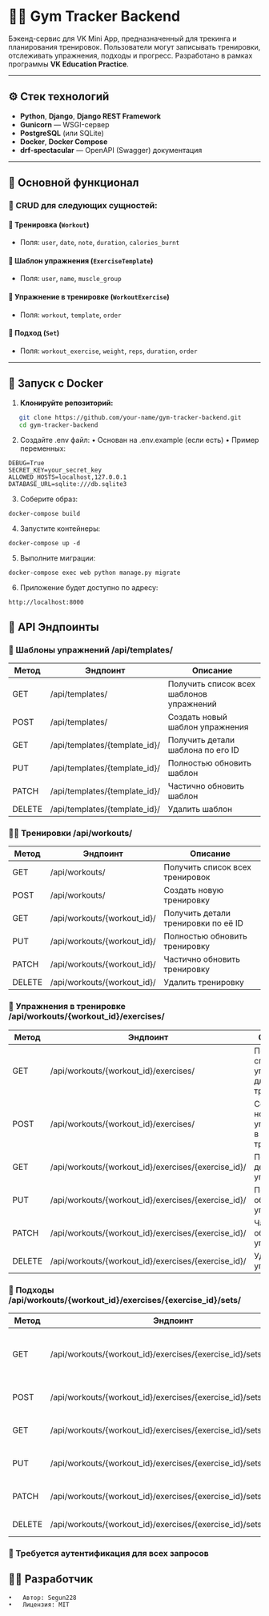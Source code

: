 # 🏋️‍♂️ Gym Tracker Backend

Бэкенд-сервис для VK Mini App, предназначенный для трекинга и планирования тренировок. Пользователи могут записывать тренировки, отслеживать упражнения, подходы и прогресс. Разработано в рамках программы **VK Education Practice**.

---

## ⚙️ Стек технологий

- **Python**, **Django**, **Django REST Framework**
- **Gunicorn** — WSGI-сервер
- **PostgreSQL** (или SQLite)
- **Docker**, **Docker Compose**
- **drf-spectacular** — OpenAPI (Swagger) документация

---

## 🚀 Основной функционал

### 🧠 CRUD для следующих сущностей:

#### 📌 Тренировка (`Workout`)
- Поля: `user`, `date`, `note`, `duration`, `calories_burnt`

#### 📌 Шаблон упражнения (`ExerciseTemplate`)
- Поля: `user`, `name`, `muscle_group`

#### 📌 Упражнение в тренировке (`WorkoutExercise`)
- Поля: `workout`, `template`, `order`

#### 📌 Подход (`Set`)
- Поля: `workout_exercise`, `weight`, `reps`, `duration`, `order`

---

## 🐳 Запуск с Docker

1. **Клонируйте репозиторий:**
```bash
   git clone https://github.com/your-name/gym-tracker-backend.git
   cd gym-tracker-backend
```

2.	Создайте .env файл:
•	Основан на .env.example (если есть)
•	Пример переменных:

```env
DEBUG=True
SECRET_KEY=your_secret_key
ALLOWED_HOSTS=localhost,127.0.0.1
DATABASE_URL=sqlite:///db.sqlite3
```

3.	Соберите образ:
```docker
docker-compose build
```

4.	Запустите контейнеры:
```
docker-compose up -d
```

5.	Выполните миграции:
```
docker-compose exec web python manage.py migrate
```

6.	Приложение будет доступно по адресу:
```
http://localhost:8000
```

## 📡 API Эндпоинты

### 🧩 Шаблоны упражнений /api/templates/

| Метод | Эндпоинт                               | Описание                                  |
|-------|----------------------------------------|-------------------------------------------|
| GET   | /api/templates/                        | Получить список всех шаблонов упражнений  |
| POST  | /api/templates/                        | Создать новый шаблон упражнения           |
| GET   | /api/templates/{template_id}/          | Получить детали шаблона по его ID         |
| PUT   | /api/templates/{template_id}/          | Полностью обновить шаблон                 |
| PATCH | /api/templates/{template_id}/          | Частично обновить шаблон                  |
| DELETE| /api/templates/{template_id}/          | Удалить шаблон                            |

### 🏋️‍♂️ Тренировки /api/workouts/

| Метод | Эндпоинт                               | Описание                                  |
|-------|----------------------------------------|-------------------------------------------|
| GET   | /api/workouts/                         | Получить список всех тренировок           |
| POST  | /api/workouts/                         | Создать новую тренировку                  |
| GET   | /api/workouts/{workout_id}/            | Получить детали тренировки по её ID       |
| PUT   | /api/workouts/{workout_id}/            | Полностью обновить тренировку             |
| PATCH | /api/workouts/{workout_id}/            | Частично обновить тренировку              |
| DELETE| /api/workouts/{workout_id}/            | Удалить тренировку                        |

### 🏃 Упражнения в тренировке /api/workouts/{workout_id}/exercises/

| Метод | Эндпоинт                                                    | Описание                                  |
|-------|-------------------------------------------------------------|-------------------------------------------|
| GET   | /api/workouts/{workout_id}/exercises/                       | Получить список упражнений для тренировки |
| POST  | /api/workouts/{workout_id}/exercises/                       | Создать новое упражнение в тренировке     |
| GET   | /api/workouts/{workout_id}/exercises/{exercise_id}/        | Получить детали упражнения                |
| PUT   | /api/workouts/{workout_id}/exercises/{exercise_id}/        | Полностью обновить упражнение             |
| PATCH | /api/workouts/{workout_id}/exercises/{exercise_id}/        | Частично обновить упражнение              |
| DELETE| /api/workouts/{workout_id}/exercises/{exercise_id}/        | Удалить упражнение                        |

### 🔁 Подходы /api/workouts/{workout_id}/exercises/{exercise_id}/sets/

| Метод | Эндпоинт                                                                 | Описание                                  |
|-------|--------------------------------------------------------------------------|-------------------------------------------|
| GET   | /api/workouts/{workout_id}/exercises/{exercise_id}/sets/                | Получить список подходов для упражнения   |
| POST  | /api/workouts/{workout_id}/exercises/{exercise_id}/sets/                | Создать новый подход                      |
| GET   | /api/workouts/{workout_id}/exercises/{exercise_id}/sets/{set_id}/       | Получить детали подхода                   |
| PUT   | /api/workouts/{workout_id}/exercises/{exercise_id}/sets/{set_id}/       | Полностью обновить подход                 |
| PATCH | /api/workouts/{workout_id}/exercises/{exercise_id}/sets/{set_id}/       | Частично обновить подход                  |
| DELETE| /api/workouts/{workout_id}/exercises/{exercise_id}/sets/{set_id}/       | Удалить подход                            |

### 🔐 Требуется аутентификация для всех запросов


## 🧑‍💻 Разработчик
	•	Автор: Segun228
	•	Лицензия: MIT